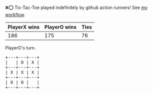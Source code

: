 :x::o: Tic-Tac-Toe played indefinitely by github action runners! See [my workflow](.github/workflows/play.yaml).

|PlayerX wins|PlayerO wins|Ties|
|-|-|-|
|186|175|76|

PlayerO's turn.

<pre>
+---+---+---+
|   | O | X |
+---+---+---+
| X | X | X |
+---+---+---+
| O | O |   |
+---+---+---+
</pre>